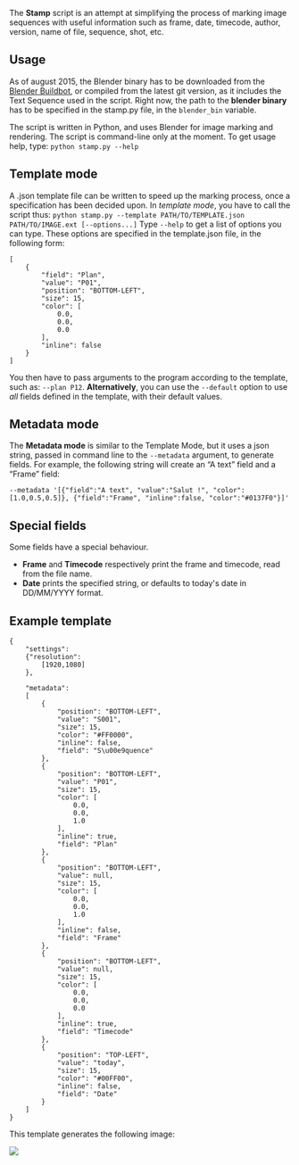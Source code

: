 The **Stamp** script is an attempt at simplifying the process of marking image sequences with useful information such as frame, date, timecode, author, version, name of file, sequence, shot, etc.


## Usage
As of august 2015, the Blender binary has to be downloaded from the [Blender Buildbot](https://builder.blender.org/), or compiled from the latest git version, as it includes the Text Sequence used in the script.
Right now, the path to the **blender binary** has to be specified in the stamp.py file, in the `blender_bin` variable.

The script is written in Python, and uses Blender for image marking and rendering. The script is command-line only at the moment. To get usage help, type:
```python stamp.py --help```


## Template mode
A .json template file can be written to speed up the marking process, once a specification has been decided upon. In *template mode*, you have to call the script thus:
`python stamp.py --template PATH/TO/TEMPLATE.json PATH/TO/IMAGE.ext [--options...]`
Type `--help` to get a list of options you can type. These options are specified in the template.json file, in the following form:
```
[
    {
        "field": "Plan",
        "value": "P01",
        "position": "BOTTOM-LEFT",
        "size": 15,
        "color": [
            0.0,
            0.0,
            0.0
        ],
        "inline": false
    }
]
```

You then have to pass arguments to the program according to the template, such as: `--plan P12`. **Alternatively**, you can use the `--default` option to use *all* fields defined in the template, with their default values.

## Metadata mode
The **Metadata mode** is similar to the Template Mode, but it uses a json string, passed in command line to the `--metadata` argument, to generate fields. For example, the following string will create an “A text” field and a “Frame” field:
```
--metadata '[{"field":"A text", "value":"Salut !", "color":[1.0,0.5,0.5]}, {"field":"Frame", "inline":false, "color":"#0137F0"}]'
```


## Special fields
Some fields have a special behaviour.
  * **Frame** and **Timecode** respectively print the frame and timecode, read from the file name.
  * **Date** prints the specified string, or defaults to today's date in DD/MM/YYYY format.


## Example template
```
{
    "settings":
    {"resolution":
        [1920,1080]
    },

    "metadata": 
    [
        {
            "position": "BOTTOM-LEFT",
            "value": "S001",
            "size": 15,
            "color": "#FF0000",
            "inline": false,
            "field": "S\u00e9quence"
        },
        {
            "position": "BOTTOM-LEFT",
            "value": "P01",
            "size": 15,
            "color": [
                0.0,
                0.0,
                1.0
            ],
            "inline": true,
            "field": "Plan"
        },
        {
            "position": "BOTTOM-LEFT",
            "value": null,
            "size": 15,
            "color": [
                0.0,
                0.0,
                1.0
            ],
            "inline": false,
            "field": "Frame"
        },
        {
            "position": "BOTTOM-LEFT",
            "value": null,
            "size": 15,
            "color": [
                0.0,
                0.0,
                0.0
            ],
            "inline": true,
            "field": "Timecode"
        },
        {
            "position": "TOP-LEFT",
            "value": "today",
            "size": 15,
            "color": "#00FF00",
            "inline": false,
            "field": "Date"
        }
    ]
}
```

This template generates the following image:

![](https://github.com/LesFeesSpeciales/tools/blob/master/stamp/example.png)
